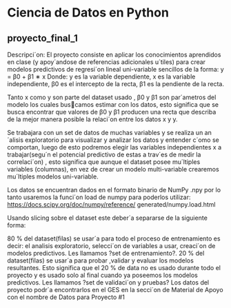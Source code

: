# Ciencia de Datos en Python
## proyecto_final_1

Descripci´on: El proyecto consiste en aplicar los conocimientos aprendidos en clase (y apoy´andose
de referencias adicionales u´tiles) para crear modelos predictivos de regresi´on lineal uni-variable
sencillos de la forma:
                                    y = β0 + β1 ∗ x
Donde:
y es la variable dependiente,
x es la variable independiente,
β0 es el intercepto de la recta,
β1 es la pendiente de la recta.

Tanto x como y son parte del dataset usado , β0 y β1 son par´ametros del modelo los cuales buscamos estimar con los datos, esto significa que se busca encontrar que valores de β0 y β1 producen
una recta que describa de la mejor manera posible la relaci´on entre los datos x y y.

Se trabajara con un set de datos de muchas variables y se realiza un an´alisis exploratorio para
visualizar y analizar los datos y entender c´omo se comportan, luego de esto podremos elegir las
variables independientes x a trabajar(segu´n el potencial predictivo de estas a trav´es de medir la
correlaci´on) , esto significa que aunque el dataset posee mu´ltiples variables (columnas), en vez de
crear un modelo multi-variable crearemos mu´ltiples modelos uni-variable.

Los datos se encuentran dados en el formato binario de NumPy .npy por lo tanto usaremos la
funci´on load de numpy para poderlos utilizar: https://docs.scipy.org/doc/numpy/reference/
generated/numpy.load.html

Usando slicing sobre el dataset este deber´a separarse de la siguiente forma:

80 % del dataset(filas) se usar´a para todo el proceso de entrenamiento es decir: el analisis
exploratorio, selecci´on de variables a usar, creaci´on de modelos predictivos. Les llamamos
?set de entrenamiento?.
20 % del dataset(filas) se usar´a para probar ,validar y evaluar los modelos resultantes. Esto
significa que el 20 % de data no es usado durante todo el proyecto y es usado solo al final
cuando ya poseemos los modelos predictivos. Les llamamos ?set de validaci´on y pruebas?
Los datos del proyecto podr´a encontrarlos en el GES en la secci´on de Material de Apoyo con el
nombre de Datos para Proyecto #1
